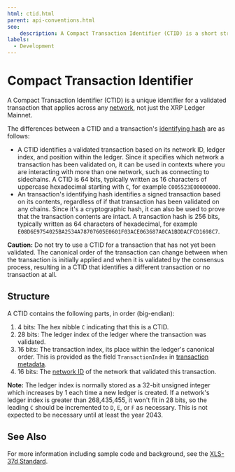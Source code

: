 ```yaml
---
html: ctid.html
parent: api-conventions.html
seo:
    description: A Compact Transaction Identifier (CTID) is a short string that uniquely identifies a validated transaction across any chain.
labels:
  - Development
---
```

# Compact Transaction Identifier

A Compact Transaction Identifier (CTID) is a unique identifier for a validated transaction that applies across any [network](../../../concepts/networks-and-servers/parallel-networks.md), not just the XRP Ledger Mainnet.

The differences between a CTID and a transaction's [identifying hash](../../../concepts/transactions/index.md#identifying-transactions) are as follows:

- A CTID identifies a validated transaction based on its network ID, ledger index, and position within the ledger. Since it specifies which network a transaction has been validated on, it can be used in contexts where you are interacting with more than one network, such as connecting to sidechains. A CTID is 64 bits, typically written as 16 characters of uppercase hexadecimal starting with `C`, for example `C005523E00000000`.
- An transaction's identifying hash identifies a signed transaction based on its contents, regardless of if that transaction has been validated on any chains. Since it's a cryptographic hash, it can also be used to prove that the transaction contents are intact. A transaction hash is 256 bits, typically written as 64 characters of hexadecimal, for example `E08D6E9754025BA2534A78707605E0601F03ACE063687A0CA1BDDACFCD1698C7`.

**Caution:** Do not try to use a CTID for a transaction that has not yet been validated. The canonical order of the transaction can change between when the transaction is initially applied and when it is validated by the consensus process, resulting in a CTID that identifies a different transaction or no transaction at all.

## Structure

A CTID contains the following parts, in order (big-endian):

1. 4 bits: The hex nibble `C` indicating that this is a CTID.
2. 28 bits: The ledger index of the ledger where the transaction was validated.
3. 16 bits: The transaction index, its place within the ledger's canonical order. This is provided as the field `TransactionIndex` in [transaction metadata](../../protocol/transactions/metadata.md).
4. 16 bits: The [network ID](../../protocol/transactions/common-fields.md#networkid-field) of the network that validated this transaction.

**Note:** The ledger index is normally stored as a 32-bit unsigned integer which increases by 1 each time a new ledger is created. If a network's ledger index is greater than 268,435,455, it won't fit in 28 bits, so the leading `C` should be incremented to `D`, `E`, or `F` as necessary. This is not expected to be necessary until at least the year 2043.

## See Also

For more information including sample code and background, see the [XLS-37d Standard](https://github.com/XRPLF/XRPL-Standards/tree/master/XLS-0037d-concise-transaction-identifier-ctid).
